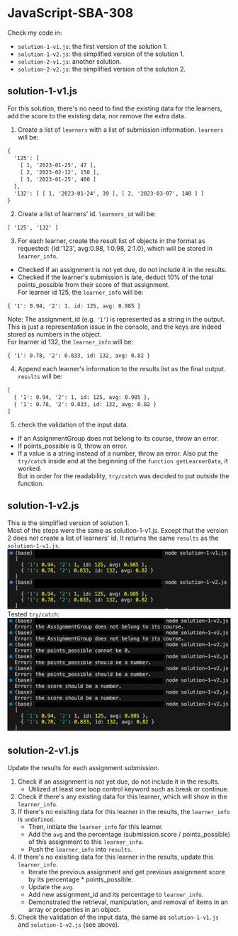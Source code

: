 # JavaScript-SBA-308

Check my code in:
- ```solution-1-v1.js```: the first version of the solution 1.
- ```solution-1-v2.js```: the simplified version of the solution 1.
- ```solution-2-v1.js```: another solution.
- ```solution-2-v2.js```: the simplified version of the solution 2.

## solution-1-v1.js
For this solution, there's no need to find the existing data for the learners, add the score to the existing data, nor remove the extra data.
1. Create a list of ```learners``` with a list of submission information. ```learners``` will be:
```
{
  '125': [
    [ 1, '2023-01-25', 47 ],
    [ 2, '2023-02-12', 150 ],
    [ 3, '2023-01-25', 400 ]
  ],
  '132': [ [ 1, '2023-01-24', 39 ], [ 2, '2023-03-07', 140 ] ]
}
```
2. Create a list of learners' id. ```learners_id``` will be:
```
[ '125', '132' ]
```
3. For each learner, create the result list of objects in the format as requested: {id:'123', avg:0.98, 1:0.98, 2:1.0}, which will be stored in ```learner_info```.
- Checked if an assignment is not yet due, do not include it in the results.
- Checked if the learner's submission is late, deduct 10% of the total points_possible from their score of that assignment.   
For learner id 125, the ```learner_info``` will be:
```
{ '1': 0.94, '2': 1, id: 125, avg: 0.985 }
```
Note: The assignment_id (e.g. ```'1'```) is represented as a string in the output. This is just a representation issue in the console, and the keys are indeed stored as numbers in the object.  
For learner id 132, the ```learner_info``` will be:
```
{ '1': 0.78, '2': 0.833, id: 132, avg: 0.82 }
```
4. Append each learner's information to the results list as the final output. ```results``` will be:
```
[
  { '1': 0.94, '2': 1, id: 125, avg: 0.985 },
  { '1': 0.78, '2': 0.833, id: 132, avg: 0.82 }
]
```
5. check the validation of the input data.
- If an AssignmentGroup does not belong to its course, throw an error.
- If points_possible is 0, throw an error.
- If a value is a string instead of a number, throw an error.
Also put the ```try/catch``` inside and at the beginning of the ```function getLearnerData```, it worked.  
But in order for the readability, ```try/catch``` was decided to put outside the function.

## solution-1-v2.js
This is the simplified version of solution 1.  
Most of the steps were the same as solution-1-v1.js.
Except that the version 2 does not create a list of learners' id.
It returns the same ```results``` as the ```solution-1-v1.js```.  
![results](./results.png)
Tested ```try/catch```:  
![trycatch](./trycatch.png)

## solution-2-v1.js
Update the results for each assignment submission.
1. Check if an assignment is not yet due, do not include it in the results.   
    - Utilized at least one loop control keyword such as break or continue.
2. Check if there's any existing data for this learner, which will show in the ```learner_info```.
3. If there's no exisiting data for this learner in the results, the ```learner_info``` is ```undefined```. 
    - Then, initiate the ```learner_info``` for this learner. 
    - Add the `avg` and the percentage (submission.score / points_possible) of this assignment to this ```learner_info```. 
    - Push the ```learner_info``` into ```results```. 
4. If there's no exisiting data for this learner in the results, update this ```learner_info```. 
    - Iterate the previous assignment and get previous assignment score by its percentage * points_possible. 
    - Update the ```avg```.
    - Add new assignment_id and its percentage to ```learner_info```.
    - Demonstrated the retrieval, manipulation, and removal of items in an array or properties in an object.
5. Check the validation of the input data, the same as ```solution-1-v1.js``` and ```solution-1-v2.js``` (see above).
